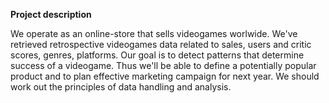 **Project description**

We operate as an online-store that sells videogames worlwide. We've retrieved retrospective videogames data related to sales, users and critic scores, genres, platforms.
Our goal is to detect patterns that determine success of a videogame. Thus we'll be able to define a potentially popular product and to plan effective marketing campaign for next year. We should work out the principles of data handling and analysis.
